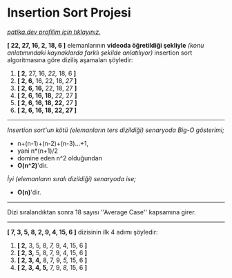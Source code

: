 # **Insertion Sort Projesi**
*[patika.dev profilim için tıklayınız.](https://app.patika.dev/feyzameyza)*

**[ 22, 27, 16, 2, 18, 6 ]** elemanlarının **videoda öğretildiği şekliyle** *(konu anlatımındaki kaynaklarda farklı şekilde anlatılıyor)* insertion sort algoritmasına göre diziliş aşamaları şöyledir:

1. **[ 2,** 27, 16, *22,* 18, 6 **]**
2. **[ 2, 6,** 16, 22, 18, *27* **]**
3. **[ 2, 6, 16,** 22, 18, 27 **]**
4. **[ 2, 6, 16, 18,** *22,* 27 **]**
5. **[ 2, 6, 16, 18, 22,** 27 **]**
6. **[ 2, 6, 16, 18, 22, 27 ]**

---
*Insertion sort'un kötü (elemanların ters dizildiği) senaryoda Big-O gösterimi;*
- n+(n-1)+(n-2)+(n-3)...+1, 
- yani n*(n+1)/2
- domine eden n^2 olduğundan
- **O(n^2)**'dir.

*İyi (elemanların sıralı dizildiği) senaryoda ise;*
- **O(n)**'dir.
---

Dizi sıralandıktan sonra 18 sayısı ''Average Case'' kapsamına girer.

---

**[ 7, 3, 5, 8, 2, 9, 4, 15, 6 ]** dizisinin ilk 4 adımı şöyledir:
1. **[ 2,** 3, 5, 8, *7,* 9, 4, 15, 6 **]**
2. **[ 2, 3,** 5, 8, 7, 9, 4, 15, 6 **]**
3. **[ 2, 3, 4,** 8, 7, 9, *5,* 15, 6 **]**
4. **[ 2, 3, 4, 5,**  7, 9, *8,* 15, 6 **]**


